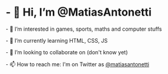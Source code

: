 <head>
</head>
<body>
<h1><strong>- 👋 Hi, I’m @MatiasAntonetti</strong></h1>
<p>- 👀 I’m interested in games, sports, maths and computer stuffs</p>
<p>- 🌱 I’m currently learning HTML, CSS, JS</p>
<p>- 💞️ I’m looking to collaborate on (don't know yet)</p>
<p>- 📫 How to reach me: I'm on Twitter as <a href=https://twitter.com/matiasantonetti>@matiasantonetti</a></p>
</body>
<!---
MatiasAntonetti/MatiasAntonetti is a ✨ special ✨ repository because its `README.md` (this file) appears on your GitHub profile.
You can click the Preview link to take a look at your changes.
--->
